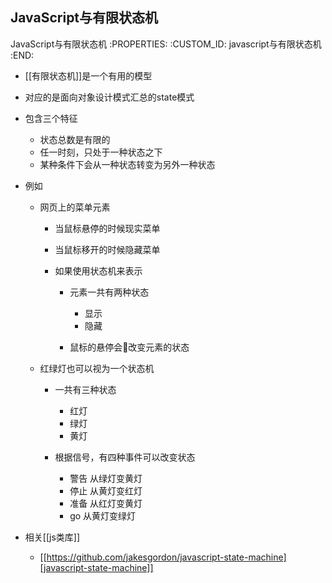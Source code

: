 JavaScript与有限状态机
---------------------------

JavaScript与有限状态机
   :PROPERTIES:
   :CUSTOM_ID: javascript与有限状态机
   :END:

- [[有限状态机]]是一个有用的模型
- 对应的是面向对象设计模式汇总的state模式
- 包含三个特征

  - 状态总数是有限的
  - 任一时刻，只处于一种状态之下
  - 某种条件下会从一种状态转变为另外一种状态

- 例如

  - 网页上的菜单元素

    - 当鼠标悬停的时候现实菜单
    - 当鼠标移开的时候隐藏菜单
    - 如果使用状态机来表示

      - 元素一共有两种状态

        - 显示
        - 隐藏

      - 鼠标的悬停会改变元素的状态

  - 红绿灯也可以视为一个状态机

    - 一共有三种状态

      - 红灯
      - 绿灯
      - 黄灯

    - 根据信号，有四种事件可以改变状态

      - 警告 从绿灯变黄灯
      - 停止 从黄灯变红灯
      - 准备 从红灯变黄灯
      - go 从黄灯变绿灯

- 相关[[js类库]]

  - [[https://github.com/jakesgordon/javascript-state-machine][javascript-state-machine]]
